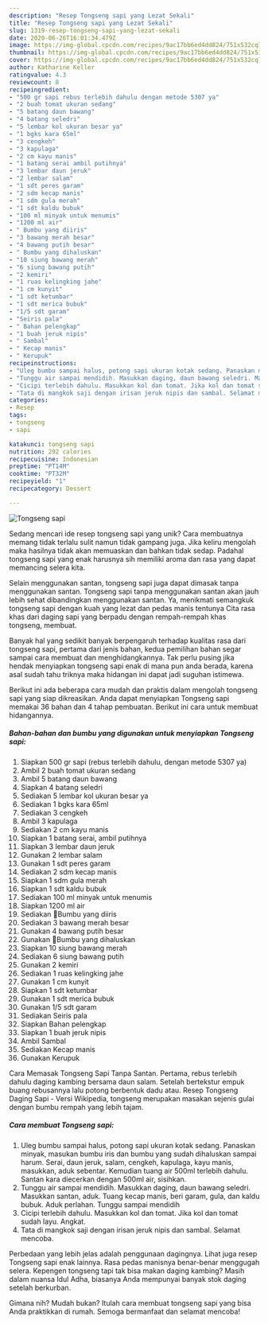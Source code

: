 ```yaml
---
description: "Resep Tongseng sapi yang Lezat Sekali"
title: "Resep Tongseng sapi yang Lezat Sekali"
slug: 1319-resep-tongseng-sapi-yang-lezat-sekali
date: 2020-06-26T16:01:34.479Z
image: https://img-global.cpcdn.com/recipes/9ac17bb6ed4dd824/751x532cq70/tongseng-sapi-foto-resep-utama.jpg
thumbnail: https://img-global.cpcdn.com/recipes/9ac17bb6ed4dd824/751x532cq70/tongseng-sapi-foto-resep-utama.jpg
cover: https://img-global.cpcdn.com/recipes/9ac17bb6ed4dd824/751x532cq70/tongseng-sapi-foto-resep-utama.jpg
author: Katharine Keller
ratingvalue: 4.3
reviewcount: 8
recipeingredient:
- "500 gr sapi rebus terlebih dahulu dengan metode 5307 ya"
- "2 buah tomat ukuran sedang"
- "5 batang daun bawang"
- "4 batang seledri"
- "5 lembar kol ukuran besar ya"
- "1 bgks kara 65ml"
- "3 cengkeh"
- "3 kapulaga"
- "2 cm kayu manis"
- "1 batang serai ambil putihnya"
- "3 lembar daun jeruk"
- "2 lembar salam"
- "1 sdt peres garam"
- "2 sdm kecap manis"
- "1 sdm gula merah"
- "1 sdt kaldu bubuk"
- "100 ml minyak untuk menumis"
- "1200 ml air"
- " Bumbu yang diiris"
- "3 bawang merah besar"
- "4 bawang putih besar"
- " Bumbu yang dihaluskan"
- "10 siung bawang merah"
- "6 siung bawang putih"
- "2 kemiri"
- "1 ruas kelingking jahe"
- "1 cm kunyit"
- "1 sdt ketumbar"
- "1 sdt merica bubuk"
- "1/5 sdt garam"
- "Seiris pala"
- " Bahan pelengkap"
- "1 buah jeruk nipis"
- " Sambal"
- " Kecap manis"
- " Kerupuk"
recipeinstructions:
- "Uleg bumbu sampai halus, potong sapi ukuran kotak sedang. Panaskan minyak, masukan bumbu iris dan bumbu yang sudah dihaluskan sampai harum. Serai, daun jeruk, salam, cengkeh, kapulaga, kayu manis, masukkan, aduk sebentar. Kemudian tuang air 500ml terlebih dahulu. Santan kara diecerkan dengan 500ml air, sisihkan."
- "Tunggu air sampai mendidih. Masukkan daging, daun bawang seledri. Masukkan santan, aduk. Tuang kecap manis, beri garam, gula, dan kaldu bubuk. Aduk perlahan. Tunggu sampai mendidih"
- "Cicipi terlebih dahulu. Masukkan kol dan tomat. Jika kol dan tomat sudah layu. Angkat."
- "Tata di mangkok saji dengan irisan jeruk nipis dan sambal. Selamat mencoba."
categories:
- Resep
tags:
- tongseng
- sapi

katakunci: tongseng sapi 
nutrition: 292 calories
recipecuisine: Indonesian
preptime: "PT14M"
cooktime: "PT32M"
recipeyield: "1"
recipecategory: Dessert

---
```



![Tongseng sapi](https://img-global.cpcdn.com/recipes/9ac17bb6ed4dd824/751x532cq70/tongseng-sapi-foto-resep-utama.jpg)

Sedang mencari ide resep tongseng sapi yang unik? Cara membuatnya memang tidak terlalu sulit namun tidak gampang juga. Jika keliru mengolah maka hasilnya tidak akan memuaskan dan bahkan tidak sedap. Padahal tongseng sapi yang enak harusnya sih memiliki aroma dan rasa yang dapat memancing selera kita.

Selain menggunakan santan, tongseng sapi juga dapat dimasak tanpa menggunakan santan. Tongseng sapi tanpa menggunakan santan akan jauh lebih sehat dibandingkan menggunakan santan. Ya, menikmati semangkuk tongseng sapi dengan kuah yang lezat dan pedas manis tentunya Cita rasa khas dari daging sapi yang berpadu dengan rempah-rempah khas tongseng, membuat.

Banyak hal yang sedikit banyak berpengaruh terhadap kualitas rasa dari tongseng sapi, pertama dari jenis bahan, kedua pemilihan bahan segar sampai cara membuat dan menghidangkannya. Tak perlu pusing jika hendak menyiapkan tongseng sapi enak di mana pun anda berada, karena asal sudah tahu triknya maka hidangan ini dapat jadi suguhan istimewa.


Berikut ini ada beberapa cara mudah dan praktis dalam mengolah tongseng sapi yang siap dikreasikan. Anda dapat menyiapkan Tongseng sapi memakai 36 bahan dan 4 tahap pembuatan. Berikut ini cara untuk membuat hidangannya.

<!--inarticleads1-->

##### Bahan-bahan dan bumbu yang digunakan untuk menyiapkan Tongseng sapi:

1. Siapkan 500 gr sapi (rebus terlebih dahulu, dengan metode 5307 ya)
1. Ambil 2 buah tomat ukuran sedang
1. Ambil 5 batang daun bawang
1. Siapkan 4 batang seledri
1. Sediakan 5 lembar kol ukuran besar ya
1. Sediakan 1 bgks kara 65ml
1. Sediakan 3 cengkeh
1. Ambil 3 kapulaga
1. Sediakan 2 cm kayu manis
1. Siapkan 1 batang serai, ambil putihnya
1. Siapkan 3 lembar daun jeruk
1. Gunakan 2 lembar salam
1. Gunakan 1 sdt peres garam
1. Sediakan 2 sdm kecap manis
1. Siapkan 1 sdm gula merah
1. Siapkan 1 sdt kaldu bubuk
1. Sediakan 100 ml minyak untuk menumis
1. Siapkan 1200 ml air
1. Sediakan  🌺Bumbu yang diiris
1. Sediakan 3 bawang merah besar
1. Gunakan 4 bawang putih besar
1. Gunakan  🌺Bumbu yang dihaluskan
1. Siapkan 10 siung bawang merah
1. Sediakan 6 siung bawang putih
1. Gunakan 2 kemiri
1. Sediakan 1 ruas kelingking jahe
1. Gunakan 1 cm kunyit
1. Siapkan 1 sdt ketumbar
1. Gunakan 1 sdt merica bubuk
1. Gunakan 1/5 sdt garam
1. Sediakan Seiris pala
1. Siapkan  Bahan pelengkap
1. Siapkan 1 buah jeruk nipis
1. Ambil  Sambal
1. Sediakan  Kecap manis
1. Gunakan  Kerupuk


Cara Memasak Tongseng Sapi Tanpa Santan. Pertama, rebus terlebih dahulu daging kambing bersama daun salam. Setelah bertekstur empuk buang rebusannya lalu potong berbentuk dadu atau. Resep Tongseng Daging Sapi - Versi Wikipedia, tongseng merupakan masakan sejenis gulai dengan bumbu rempah yang lebih tajam. 

<!--inarticleads2-->

##### Cara membuat Tongseng sapi:

1. Uleg bumbu sampai halus, potong sapi ukuran kotak sedang. Panaskan minyak, masukan bumbu iris dan bumbu yang sudah dihaluskan sampai harum. Serai, daun jeruk, salam, cengkeh, kapulaga, kayu manis, masukkan, aduk sebentar. Kemudian tuang air 500ml terlebih dahulu. Santan kara diecerkan dengan 500ml air, sisihkan.
1. Tunggu air sampai mendidih. Masukkan daging, daun bawang seledri. Masukkan santan, aduk. Tuang kecap manis, beri garam, gula, dan kaldu bubuk. Aduk perlahan. Tunggu sampai mendidih
1. Cicipi terlebih dahulu. Masukkan kol dan tomat. Jika kol dan tomat sudah layu. Angkat.
1. Tata di mangkok saji dengan irisan jeruk nipis dan sambal. Selamat mencoba.


Perbedaan yang lebih jelas adalah penggunaan dagingnya. Lihat juga resep Tongseng sapi enak lainnya. Rasa pedas manisnya benar-benar menggugah selera. Kepengen tongseng tapi tak bisa makan daging kambing? Masih dalam nuansa Idul Adha, biasanya Anda mempunyai banyak stok daging setelah berkurban. 

Gimana nih? Mudah bukan? Itulah cara membuat tongseng sapi yang bisa Anda praktikkan di rumah. Semoga bermanfaat dan selamat mencoba!
